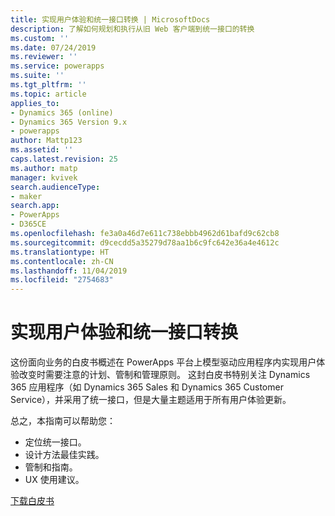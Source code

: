```yaml
---
title: 实现用户体验和统一接口转换 | MicrosoftDocs
description: 了解如何规划和执行从旧 Web 客户端到统一接口的转换
ms.custom: ''
ms.date: 07/24/2019
ms.reviewer: ''
ms.service: powerapps
ms.suite: ''
ms.tgt_pltfrm: ''
ms.topic: article
applies_to:
- Dynamics 365 (online)
- Dynamics 365 Version 9.x
- powerapps
author: Mattp123
ms.assetid: ''
caps.latest.revision: 25
ms.author: matp
manager: kvivek
search.audienceType:
- maker
search.app:
- PowerApps
- D365CE
ms.openlocfilehash: fe3a0a46d7e611c738ebbb4962d61bafd9c62cb8
ms.sourcegitcommit: d9cecdd5a35279d78aa1b6c9fc642e36a4e4612c
ms.translationtype: HT
ms.contentlocale: zh-CN
ms.lasthandoff: 11/04/2019
ms.locfileid: "2754683"
---
```

# <a name="approaching-a-user-experience-and-unified-interface-transition"></a>实现用户体验和统一接口转换

这份面向业务的白皮书概述在 PowerApps 平台上模型驱动应用程序内实现用户体验改变时需要注意的计划、管制和管理原则。 这封白皮书特别关注 Dynamics 365 应用程序（如 Dynamics 365 Sales 和 Dynamics 365 Customer Service），并采用了统一接口，但是大量主题适用于所有用户体验更新。

总之，本指南可以帮助您：
- 定位统一接口。
- 设计方法最佳实践。
- 管制和指南。
- UX 使用建议。

[下载白皮书](https://download.microsoft.com/download/A/F/3/AF3D45A7-4F38-41BE-8956-1DF7A4A5AFDB/approaching-unified-interface-transition.pdf) 